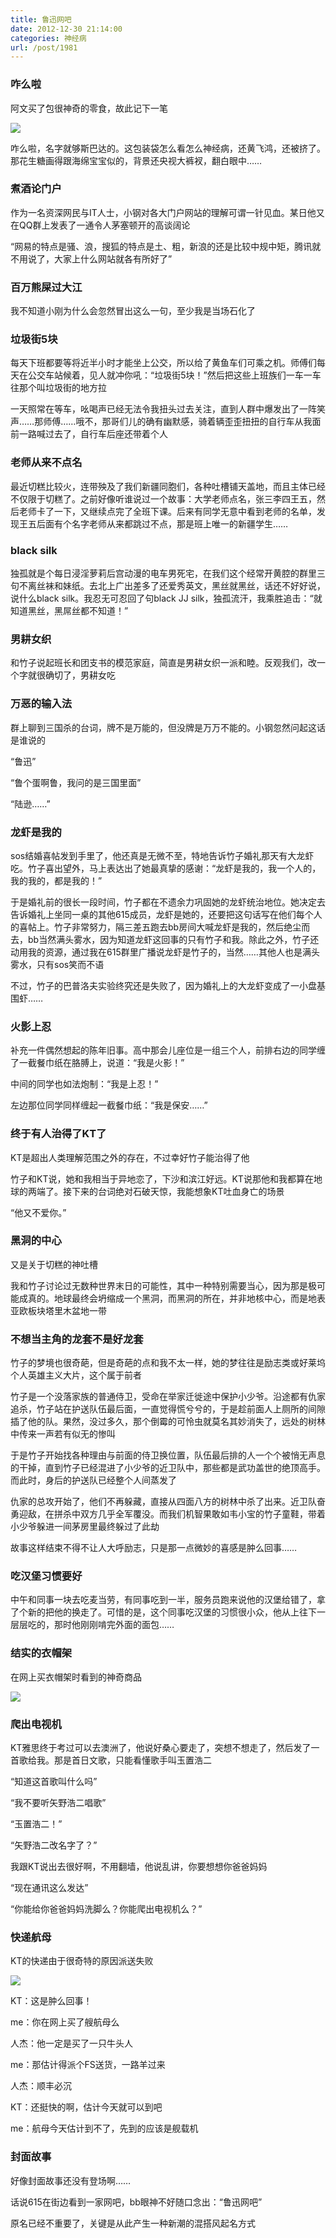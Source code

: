 ```yaml
---
title: 鲁迅网吧
date: 2012-12-30 21:14:00
categories: 神经病
url: /post/1981
---
```


### 咋么啦

阿文买了包很神奇的零食，故此记下一笔

![](https://storageapi.fleek.co/0a3a8890-e65e-47ce-93d7-0442b9209d38-bucket/blog/posts/2012-12/12-30/1.jpg)

咋么啦，名字就够斯巴达的。这包装袋怎么看怎么神经病，还黄飞鸿，还被挤了。那花生糖画得跟海绵宝宝似的，背景还央视大裤衩，翻白眼中……

### 煮酒论门户

作为一名资深网民与IT人士，小钢对各大门户网站的理解可谓一针见血。某日他又在QQ群上发表了一通令人茅塞顿开的高谈阔论

“网易的特点是骚、浪，搜狐的特点是土、粗，新浪的还是比较中规中矩，腾讯就不用说了，大家上什么网站就各有所好了”

### 百万熊屎过大江

我不知道小刚为什么会忽然冒出这么一句，至少我是当场石化了

### 垃圾街5块

每天下班都要等将近半小时才能坐上公交，所以给了黄鱼车们可乘之机。师傅们每天在公交车站候着，见人就冲你吼：“垃圾街5块！”然后把这些上班族们一车一车往那个叫垃圾街的地方拉

一天照常在等车，吆喝声已经无法令我扭头过去关注，直到人群中爆发出了一阵笑声……那师傅……哦不，那哥们儿的确有幽默感，骑着辆歪歪扭扭的自行车从我面前一路喊过去了，自行车后座还带着个人

### 老师从来不点名

最近切糕比较火，连带殃及了我们新疆同胞们，各种吐槽铺天盖地，而且主体已经不仅限于切糕了。之前好像听谁说过一个故事：大学老师点名，张三李四王五，然后老师卡了一下，又继续点完了全班下课。后来有同学无意中看到老师的名单，发现王五后面有个名字老师从来都跳过不点，那是班上唯一的新疆学生……

### black silk

独孤就是个每日浸淫萝莉后宫动漫的电车男死宅，在我们这个经常开黄腔的群里三句不离丝袜和妹纸。去北上广出差多了还爱秀英文，黑丝就黑丝，话还不好好说，说什么black silk。我忍无可忍回了句black JJ silk，独孤流汗，我乘胜追击：“就知道黑丝，黑屌丝都不知道！”

### 男耕女织

和竹子说起班长和团支书的模范家庭，简直是男耕女织一派和睦。反观我们，改一个字就很确切了，男耕女吃

### 万恶的输入法

群上聊到三国杀的台词，牌不是万能的，但没牌是万万不能的。小钢忽然问起这话是谁说的

“鲁迅”

“鲁个蛋啊鲁，我问的是三国里面”

“陆逊……”

### 龙虾是我的

sos结婚喜帖发到手里了，他还真是无微不至，特地告诉竹子婚礼那天有大龙虾吃。竹子喜出望外，马上表达出了她最真挚的感谢：“龙虾是我的，我一个人的，我的我的，都是我的！”

于是婚礼前的很长一段时间，竹子都在不遗余力巩固她的龙虾统治地位。她决定去告诉婚礼上坐同一桌的其他615成员，龙虾是她的，还要把这句话写在他们每个人的喜帖上。竹子非常努力，隔三差五跑去bb房间大喊龙虾是我的，然后绝尘而去，bb当然满头雾水，因为知道龙虾这回事的只有竹子和我。除此之外，竹子还动用我的资源，通过我在615群里广播说龙虾是竹子的，当然……其他人也是满头雾水，只有sos笑而不语

不过，竹子的巴普洛夫实验终究还是失败了，因为婚礼上的大龙虾变成了一小盘基围虾……

### 火影上忍

补充一件偶然想起的陈年旧事。高中那会儿座位是一组三个人，前排右边的同学缠了一截餐巾纸在胳膊上，说道：“我是火影！”

中间的同学也如法炮制：“我是上忍！”

左边那位同学同样缠起一截餐巾纸：“我是保安……”

### 终于有人治得了KT了

KT是超出人类理解范围之外的存在，不过幸好竹子能治得了他

竹子和KT说，她和我相当于异地恋了，下沙和滨江好远。KT说那他和我都算在地球的两端了。接下来的台词绝对石破天惊，我能想象KT吐血身亡的场景

“他又不爱你。”

### 黑洞的中心

又是关于切糕的神吐槽

我和竹子讨论过无数种世界末日的可能性，其中一种特别需要当心，因为那是极可能成真的。地球最终会坍缩成一个黑洞，而黑洞的所在，并非地核中心，而是地表亚欧板块塔里木盆地一带

### 不想当主角的龙套不是好龙套

竹子的梦境也很奇葩，但是奇葩的点和我不太一样，她的梦往往是励志类或好莱坞个人英雄主义大片，这个属于前者

竹子是一个没落家族的普通侍卫，受命在举家迁徙途中保护小少爷。沿途都有仇家追杀，竹子站在护送队伍最后面，一直觉得慌兮兮的，于是趁前面人上厕所的间隙插了他的队。果然，没过多久，那个倒霉的可怜虫就莫名其妙消失了，远处的树林中传来一声若有似无的惨叫

于是竹子开始找各种理由与前面的侍卫换位置，队伍最后排的人一个个被悄无声息的干掉，直到竹子已经混进了小少爷的近卫队中，那些都是武功盖世的绝顶高手。而此时，身后的护送队已经整个人间蒸发了

仇家的总攻开始了，他们不再躲藏，直接从四面八方的树林中杀了出来。近卫队奋勇迎敌，在拼杀中双方几乎全军覆没。而我们机智果敢如韦小宝的竹子童鞋，带着小少爷躲进一间茅房里最终躲过了此劫

故事这样结束不得不让人大呼励志，只是那一点微妙的喜感是肿么回事……

### 吃汉堡习惯要好

中午和同事一块去吃麦当劳，有同事吃到一半，服务员跑来说他的汉堡给错了，拿了个新的把他的换走了。可惜的是，这个同事吃汉堡的习惯很小众，他从上往下一层层吃的，那时他刚刚啃完外面的面包……

### 结实的衣帽架

在网上买衣帽架时看到的神奇商品

![](https://storageapi.fleek.co/0a3a8890-e65e-47ce-93d7-0442b9209d38-bucket/blog/posts/2012-12/12-30/2.jpg)

### 爬出电视机

KT雅思终于考过可以去澳洲了，他说好桑心要走了，突想不想走了，然后发了一首歌给我。那是首日文歌，只能看懂歌手叫玉置浩二

“知道这首歌叫什么吗”

“我不要听矢野浩二唱歌”

“玉置浩二！”

“矢野浩二改名字了？”

我跟KT说出去很好啊，不用翻墙，他说乱讲，你要想想你爸爸妈妈

“现在通讯这么发达”

“你能给你爸爸妈妈洗脚么？你能爬出电视机么？”

### 快递航母

KT的快递由于很奇特的原因派送失败

![](https://storageapi.fleek.co/0a3a8890-e65e-47ce-93d7-0442b9209d38-bucket/blog/posts/2012-12/12-30/3.jpg)

KT：这是肿么回事！

me：你在网上买了艘航母么

人杰：他一定是买了一只牛头人

me：那估计得派个FS送货，一路羊过来

人杰：顺丰必沉

KT：还挺快的啊，估计今天就可以到吧

me：航母今天估计到不了，先到的应该是舰载机

### 封面故事

好像封面故事还没有登场啊……

话说615在街边看到一家网吧，bb眼神不好随口念出：“鲁迅网吧”

原名已经不重要了，关键是从此产生一种新潮的混搭风起名方式